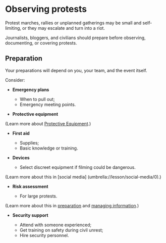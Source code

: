 [Title]: # (Before You Go)
[Order]: # (6)

# Observing protests

Protest marches, rallies or unplanned gatherings may be small and self-limiting, or they may escalate and turn into a riot.

Journalists, bloggers, and civilians should prepare before observing, documenting, or covering protests.

## Preparation

Your preparations will depend on you, your team, and the event itself. 

Consider: 

*   **Emergency plans**

	*	When to pull out;
    *	Emergency meeting points.

*   **Protective equipment**

(Learn more about [Protective Equipment](umbrella://lesson/protective-equipment).)

*   **First aid**

	*	Supplies;
    *	Basic knowledge or training.

*   **Devices** 

	*	Select discreet equipment if filming could be dangerous.

(Learn more about this in [social media] (umbrella://lesson/social-media/0).)

*	**Risk assessment**

	*	For large protests.

(Learn more about this in [preparation](umbrella://lesson/preparation) and [managing information](umbrella://lesson/managing-information).) 

*   **Security support**

    *	Attend with someone experienced;
	*   Get training on safety during civil unrest;
    *	Hire security personnel. 


